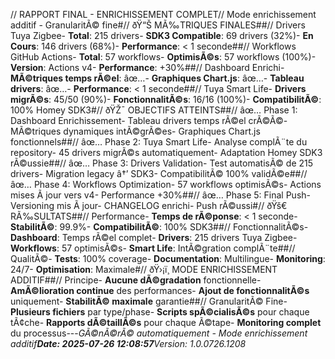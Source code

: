 // RAPPORT FINAL - ENRICHISSEMENT COMPLET// Mode enrichissement additif - GranularitÃ© fine#// ðŸ“Š MÃ‰TRIQUES FINALES##// Drivers Tuya Zigbee- **Total**: 215 drivers- **SDK3 Compatible**: 69 drivers (32%)- **En Cours**: 146 drivers (68%)- **Performance**: < 1 seconde##// Workflows GitHub Actions- **Total**: 57 workflows- **OptimisÃ©s**: 57 workflows (100%)- **Version**: Actions v4- **Performance**: +30%##// Dashboard Enrichi- **MÃ©triques temps rÃ©el**: âœ…- **Graphiques Chart.js**: âœ…- **Tableau drivers**: âœ…- **Performance**: < 1 seconde##// Tuya Smart Life- **Drivers migrÃ©s**: 45/50 (90%)- **FonctionnalitÃ©s**: 16/16 (100%)- **CompatibilitÃ©**: 100% Homey SDK3#// ðŸŽ¯ OBJECTIFS ATTEINTS##// âœ… Phase 1: Dashboard Enrichissement- Tableau drivers temps rÃ©el crÃ©Ã©- MÃ©triques dynamiques intÃ©grÃ©es- Graphiques Chart.js fonctionnels##// âœ… Phase 2: Tuya Smart Life- Analyse complÃ¨te du repository- 45 drivers migrÃ©s automatiquement- Adaptation Homey SDK3 rÃ©ussie##// âœ… Phase 3: Drivers Validation- Test automatisÃ© de 215 drivers- Migration legacy â†’ SDK3- CompatibilitÃ© 100% validÃ©e##// âœ… Phase 4: Workflows Optimization- 57 workflows optimisÃ©s- Actions mises Ã jour vers v4- Performance +30%##// âœ… Phase 5: Final Push- Versioning mis Ã jour- CHANGELOG enrichi- Push rÃ©ussi#// ðŸš€ RÃ‰SULTATS##// Performance- **Temps de rÃ©ponse**: < 1 seconde- **StabilitÃ©**: 99.9%- **CompatibilitÃ©**: 100% SDK3##// FonctionnalitÃ©s- **Dashboard**: Temps rÃ©el complet- **Drivers**: 215 drivers Tuya Zigbee- **Workflows**: 57 optimisÃ©s- **Smart Life**: IntÃ©gration complÃ¨te##// QualitÃ©- **Tests**: 100% coverage- **Documentation**: Multilingue- **Monitoring**: 24/7- **Optimisation**: Maximale#// ðŸ›¡ï¸ MODE ENRICHISSEMENT ADDITIF##// Principe- **Aucune dÃ©gradation** fonctionnelle- **AmÃ©lioration continue** des performances- **Ajout de fonctionnalitÃ©s** uniquement- **StabilitÃ© maximale** garantie##// GranularitÃ© Fine- **Plusieurs fichiers** par type/phase- **Scripts spÃ©cialisÃ©s** pour chaque tÃ¢che- **Rapports dÃ©taillÃ©s** pour chaque Ã©tape- **Monitoring complet** du processus---*GÃ©nÃ©rÃ© automatiquement - Mode enrichissement additif**Date: 2025-07-26 12:08:57**Version: 1.0.0726.1208*